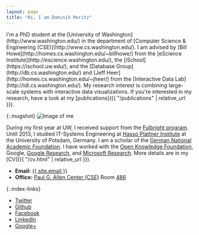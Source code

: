 ```yaml
---
layout: page
title: "Hi, I am Dominik Moritz"
---
```


<div class="home-columns" markdown="1">
<div class="intro" markdown="1">

<span class="lead">
I'm a PhD student at the [University of Washington](http://www.washington.edu/) in the department of [Computer Science & Engineering (CSE)](http://www.cs.washington.edu/). I am advised by [Bill Howe](http://homes.cs.washington.edu/~billhowe/) from the [eScience Institute](http://escience.washington.edu/), the [iSchool](https://ischool.uw.edu/), and the [Database Group](http://db.cs.washington.edu/) and [Jeff Heer](http://homes.cs.washington.edu/~jheer/) from the [Interactive Data Lab](http://idl.cs.washington.edu/). My research interest is combining large-scale systems with interactive data visualizations. If you're interested in my research, have a look at my [publications]({{ "/publications" | relative_url }}).
</span>
</div>

{:.mugshot}
<img src="{{ '/images/dominik.webp' | absolute_url }}" onerror="this.onerror=null; this.src='{{ '/images/dominik.jpg' | absolute_url }}'" alt="Image of me">

</div>

During my first year at UW, I received support from the [Fulbright program](https://en.wikipedia.org/wiki/Fulbright_Program). Until 2013, I studied IT-Systems Engineering at [Hasso Plattner Institute](http://www.hpi.uni-potsdam.de) at the University of Potsdam, Germany. I am a scholar of the [German National Academic Foundation](http://www.studienstiftung.de/). I have worked with the [Open Knowledge Foundation](http://www.okfn.org), Google, [Google Research](https://research.google.com/), and [Microsoft Research](https://www.microsoft.com/en-us/research/group/vibe/). More details are in my [CV]({{ "/cv.html" | relative_url }}).

* **Email:** <a href="mailto:{{ site.email }}">{{ site.email }}</a>
* **Office:** [Paul G. Allen Center (CSE)](http://www.washington.edu/maps/?q=cse) Room [486](https://norfolk.cs.washington.edu/directory/index.php?prev_floor=4&show_room=CSE486)

{:.index-links}
* [<i class="fa fa-twitter fa-lg"></i> Twitter](https://twitter.com/domoritz)
* [<i class="fa fa-github fa-lg"></i> Github](https://github.com/domoritz)
* [<i class="fa fa-facebook-square fa-lg"></i> Facebook](https://www.facebook.com/moritz.dominik)
* [<i class="fa fa-linkedin fa-lg"></i> LinkedIn](https://www.linkedin.com/pub/dominik-moritz/24/b81/409)
* [<i class="fa fa-google-plus fa-lg"></i> Google+](https://plus.google.com/110111947282446666823)
